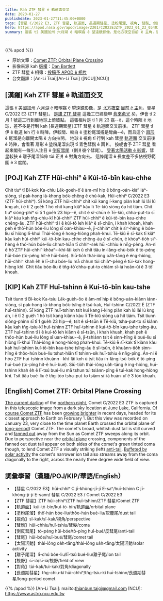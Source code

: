 ```yaml
---
title: Kah ZTF 彗星 ê 軌道面交叉
date: 2023-01-27
publishdate: 2023-01-27T11:45:00+0800
tags: [彗星 C/2022 E3, ZTF 彗星, 軌道面, 長週期彗星, 塗粉尾溜, 視角, 彗鬚, 倒反彗尾, 彗尾, 太陽活動, 離子尾溜, 視野, 對角]
hero: https://apod.nasa.gov/apod/image/2301/C2022E3ZTF_2023_01_23_054036PST_DEBartlett1024.jpg
summary: 這張 tī 美國加州 六月湖 ê 暗暝翕 ê 望遠鏡影像，是北方夜空目前 ê 主角，彗星 C/2022 E3 (ZTF 彗星)。

---
```


{{% apod %}}

- 原始文章：[Comet ZTF: Orbital Plane Crossing](https://apod.nasa.gov/apod/ap230127.html)
- 影像來源 kah [版權][copyright]：[Dan Bartlett](https://www.astrobin.com/users/h2ologg/)
- ZTF 彗星 ê 相簿：[投稿予 APOD ê 相片](https://www.facebook.com/media/set/?set=a.172146088847310&type=3)
- 台文翻譯：[An-Li Tsai][An-Li Tsai] ([NCU][NCU])

## [漢羅] Kah ZTF 彗星 ê 軌道面交叉
這張 tī 美國加州 六月湖 ê 暗暝翕 ê 望遠鏡影像，是 [北方夜空][northern night] [目前 ê 主角][The current darling]，彗星 C/2022 E3 (ZTF 彗星)。
[是講 ZTF 彗星][Of course Comet ZTF] 這幾工已經變甲 [愈來愈光][growing brighter] 矣，伊會 tī 2 月 1 號這工行到離地球上倚彼點。
這張相片是 tī 1 月 23 翕--ê，這个時陣 ê 地球，差不多是行到 kah [長週期彗星] ZTF 彗星 ê 軌道面交叉前後。
ZTF 彗星 tī 伊 ê 軌道 leh 行 ê 時陣，伊較闊、較白 ê 塗粉尾溜攏是彎曲--ê，而且這个 [扇形][fanned out] ê 尾溜是向離開太陽 ê 方向拍開。
地球 ê 視角 tī 行到 kah 彗星 [軌道面][orbital plane] 交叉前後 ê 時陣，會看著 扇形 ê 塗粉尾溜出現 tī 青色彗鬚 ê 兩爿。
按呢會予 ZTF 彗星 看起來閣有一條引人注目 ê [倒反彗尾][anti-tail]（倒爿彼个彗尾）。
[受著太陽活動 ê 影響][Buffeted by solar activity]，彗星較狹 ê 離子尾溜嘛伸 tùi 正爿 ê 對角方向去。
這條尾溜 ê 長度差不多佔視野範圍 ê 3 度闊。

## [POJ] Kah ZTF Hūi-chhiⁿ ê Kúi-tō-bīn kau-chhe
Chit tiuⁿ tī Bí-kok Ka-chiu La̍k-goe̍h-ô͘ ê àm-mî hip ê bōng-oán-kiàⁿ iáⁿ-siōng, sī pak-hong iā-khong bo̍k-chêng ê chú-kak, Hūi-chhiⁿ C/2022 E3 (ZTF hūi-chhiⁿ).
Sī kóng ZTF hūi-chhiⁿ chit kúi kang í-keng piàn kah lú lâi lú kng ah, i ē tī 2 goe̍h 1 hō chit kang kiâⁿ kàu lī Tē-kiû siōng óa hit tiám.
Chit tiuⁿ siòng-phìⁿ sī tī 1 goe̍h 23 hip--ê, chit ê sî-chūn ê Tē-kiû, chha-put-to sī kiâⁿ kàu kah tn̂g-chiu-kî hūi-chhiⁿ ZTF hūi-chhiⁿ ê kúi-tō-bīn kau-chhe chêng-āu.
ZTF hūi-chhiⁿ tī i ê kúi-tō leh kiâⁿ ê sî-chūn, i khah khoah, khah peh ê thô͘-hún bóe-liu lóng sī oan-khiau--ê, jî-chhiáⁿ chit ê sìⁿ-hêng ê bóe-liu sī hiòng lī-khui Thài-iông ê hong-hiòng phah-khui.
Tē-kiû ē sī-kak tī kiâⁿ kàu kah hūi-chhiⁿ kúi-tō-bīn kau-chhe chêng-āu ê sî-chūn, ē khòaⁿ-tio̍h sìⁿ-hêng ê thô͘-hún bóe-liu chhut-hiān tī chhiⁿ-sek hūi-chhiu ê nn̄g-pêng.
Án-ni ē hō͘ ZTF hūi-chhiⁿ khòaⁿ--khí-lâi koh ū chi̍t tiâu ín-lâng-chù-bo̍k ê tò-péng hūi-bóe (tò-pêng hit-ê hūi-bóe).
Siū-tio̍h thài-iông oa̍h-tāng ê éng-hióng, hūi-chhiⁿ khah e̍h ê lī-chú bóe-liu mā chhun tùi chiàⁿ-pêng ê tùi-kak hong-hiòng khì.
Chit tiâu bóe-liu ê tn̂g-tō͘ chha-put-to chiàm sī-iá hoān-ûi ê 3 tō͘ khoah.

## [KIP] Kah ZTF Huī-tshinn ê Kuí-tō-bīn kau-tshe
Tsit tiunn tī Bí-kok Ka-tsiu La̍k-gue̍h-ôo ê àm-mî hip ê bōng-uán-kiànn iánn-siōng, sī pak-hong iā-khong bo̍k-tsîng ê tsú-kak, Huī-tshinn C/2022 È (ZTF huī-tshinn).
Sī kóng ZTF huī-tshinn tsit kuí kang í-king piàn kah lú lâi lú kng ah, i ē tī 2 gue̍h 1 hō tsit kang kiânn kàu lī Tē-kiû siōng uá hit tiám.
Tsit tiunn siòng-phìnn sī tī 1 gue̍h 23 hip--ê, tsit ê sî-tsūn ê Tē-kiû, tsha-put-to sī kiânn kàu kah tn̂g-tsiu-kî huī-tshinn ZTF huī-tshinn ê kuí-tō-bīn kau-tshe tsîng-āu.
ZTF huī-tshinn tī i ê kuí-tō leh kiânn ê sî-tsūn, i khah khuah, khah peh ê thôo-hún bué-liu lóng sī uan-khiau--ê, jî-tshiánn tsit ê sìnn-hîng ê bué-liu sī hiòng lī-khui Thài-iông ê hong-hiòng phah-khui.
Tē-kiû ē sī-kak tī kiânn kàu kah huī-tshinn kuí-tō-bīn kau-tshe tsîng-āu ê sî-tsūn, ē khuànn-tio̍h sìnn-hîng ê thôo-hún bué-liu tshut-hiān tī tshinn-sik huī-tshiu ê nn̄g-pîng.
Án-ni ē hōo ZTF huī-tshinn khuànn--khí-lâi koh ū tsi̍t tiâu ín-lâng-tsù-bo̍k ê tò-píng huī-bué (tò-pîng hit-ê huī-bué).
Siū-tio̍h thài-iông ua̍h-tāng ê íng-hióng, huī-tshinn khah e̍h ê lī-tsú bué-liu mā tshun tuì tsiànn-pîng ê tuì-kak hong-hiòng khì.
Tsit tiâu bué-liu ê tn̂g-tōo tsha-put-to tsiàm sī-iá huān-uî ê 3 tōo khuah.

## [English] Comet ZTF: Orbital Plane Crossing
[The current darling][The current darling] of the [northern night][northern night], Comet C/2022 E3 ZTF is captured in this telescopic image from a dark sky location at June Lake, California.
[Of course Comet ZTF][Of course Comet ZTF] has been [growing brighter][growing brighter] in recent days, headed for its closest approach to Earth on February 1.
But this view was recorded on January 23, very close to the time planet Earth crossed the orbital plane of [long-period][long-period]) Comet ZTF.
The comet's broad, whitish dust tail is still curved and [fanned out][fanned out] away from the Sun as Comet ZTF sweeps along its orbit.
Due to perspective near the [orbital plane][orbital plane] crossing, components of the fanned out dust tail appear on both sides of the comet's green tinted coma though, to lend Comet ZTF a visually striking (left) [anti-tail][anti-tail].
[Buffeted by solar activity][Buffeted by solar activity] the comet's narrower ion tail also streams away from the coma diagonally to the right, across the nearly three degree wide field of view.


## 詞彙學習（漢羅/POJ/KIP/華語/English）
- 【彗星 C/2022 E3】hūi-chhiⁿ C jī-khòng-jī-jī E-saⁿ/huī-tshinn C jī-khòng-jī-jī E-sann/ 彗星 C/2022 E3 / Comet C/2022 E3
- 【ZTF 彗星】ZTF hūi-chhiⁿ/ZTF huī-tshinn/ZTF 彗星/Comet ZTF
- 【軌道面】kúi-tō-bīn/kuí-tō-bīn/軌道面/orbital plane
- 【塗粉尾溜】thô͘-hún bóe-liu/thôo-hún bué-liu/灰塵尾/dust tail
- 【視角】sī-kak/sī-kak/視角/perspective
- 【彗鬚】hūi-chhiu/huī-tshiu/彗髮/coma
- 【倒反彗尾】tò-péng hūi-bóe/tò-píng huī-bué/反彗尾/anti-tail
- 【彗尾】hūi-bóe/huī-bué/彗尾/comet tail
- 【太陽活動】thài-iông oa̍h-tāng/thài-iông ua̍h-tāng/太陽活動/solar activity
- 【離子尾溜】lī-chú bóe-liu/lī-tsú bué-liu/離子尾/ion tail
- 【視野】sī-iá/sī-iá/視野/field of view
- 【對角】tùi-kak/tuì-kak/對角/diagonally
- 【長週期彗星】tn̂g-chiu-kî hūi-chhiⁿ/tn̂g-tsiu-kî huī-tshinn/長週期彗星/long-period comet

{{% /apod %}}
[An-Li Tsai]: mailto:thianbun.taigi@gmail.com
[NCU]: https://www.astro.ncu.edu.tw

[copyright]: https://apod.nasa.gov/apod/fap/lib/about_apod.html#srapply
[License]: https://creativecommons.org/licenses/by/2.0/

[The current darling]:https://www.facebook.com/media/set/?set=a.172146088847310
[northern night]:https://www.petrhoralek.com/?p=23393
[Of course Comet ZTF]:https://earthsky.org/astronomy-essentials/new-comet-might-get-bright-enough-for-binoculars/
[growing brighter]:https://spaceweathergallery2.com/indiv_upload.php?upload_id=191771
[long-period]:https://solarsystem.nasa.gov/asteroids-comets-and-meteors/comets/in-depth/#otp_where_do_comets_come_from?
[fanned out]:https://apod.nasa.gov/apod/ap130330.html
[orbital plane]:http://astro.vanbuitenen.nl/comet/2022E3
[anti-tail]:https://apod.nasa.gov/apod/ap130526.html
[Buffeted by solar activity]:https://spaceweather.com/archive.php?view=1&day=19&month=01&year=2023

